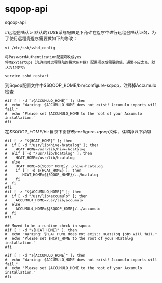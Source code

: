# sqoop-api
sqoop-api

#远程登陆认证
默认的SUSE系统配置是不允许在程序中进行远程登陆认证的，为了使用远程壳程序需要做如下的修改：
``````````````
vi /etc/ssh/sshd_config
``````````````
``````````````
将PasswordAuthentication配置项改成yes
将MaxStartups（允许同时远程登陆的最大用户数）配置项改成需要的值，通常不应太高，默认为10亦可。

service sshd restart
``````````````

到Sqoop配置文件中$SQOOP_HOME/bin/configure-sqoop，注释掉Accumulo检查

``````````````
#if [ ! -d "${ACCUMULO_HOME}" ]; then
#  echo "Warning: $ACCUMULO_HOME does not exist! Accumulo imports will fail."
#  echo 'Please set $ACCUMULO_HOME to the root of your Accumulo installation.'
#fi
``````````````
在$SQOOP_HOME/bin目录下面修改configure-sqoop文件，注释掉以下内容
``````````````
#if [ -z "${HCAT_HOME}" ]; then
#  if [ -d "/usr/lib/hive-hcatalog" ]; then
#    HCAT_HOME=/usr/lib/hive-hcatalog
#  elif [ -d "/usr/lib/hcatalog" ]; then
#    HCAT_HOME=/usr/lib/hcatalog
#  else
#    HCAT_HOME=${SQOOP_HOME}/../hive-hcatalog
#    if [ ! -d ${HCAT_HOME} ]; then
#       HCAT_HOME=${SQOOP_HOME}/../hcatalog
#    fi
#  fi
#fi
#if [ -z "${ACCUMULO_HOME}" ]; then
#  if [ -d "/usr/lib/accumulo" ]; then
#    ACCUMULO_HOME=/usr/lib/accumulo
#  else
#    ACCUMULO_HOME=${SQOOP_HOME}/../accumulo
#  fi
#fi

## Moved to be a runtime check in sqoop.
#if [ ! -d "${HCAT_HOME}" ]; then
#  echo "Warning: $HCAT_HOME does not exist! HCatalog jobs will fail."
#  echo 'Please set $HCAT_HOME to the root of your HCatalog installation.'
#fi

#if [ ! -d "${ACCUMULO_HOME}" ]; then
#  echo "Warning: $ACCUMULO_HOME does not exist! Accumulo imports will fail."
#  echo 'Please set $ACCUMULO_HOME to the root of your Accumulo installation.'
#fi
``````````````
